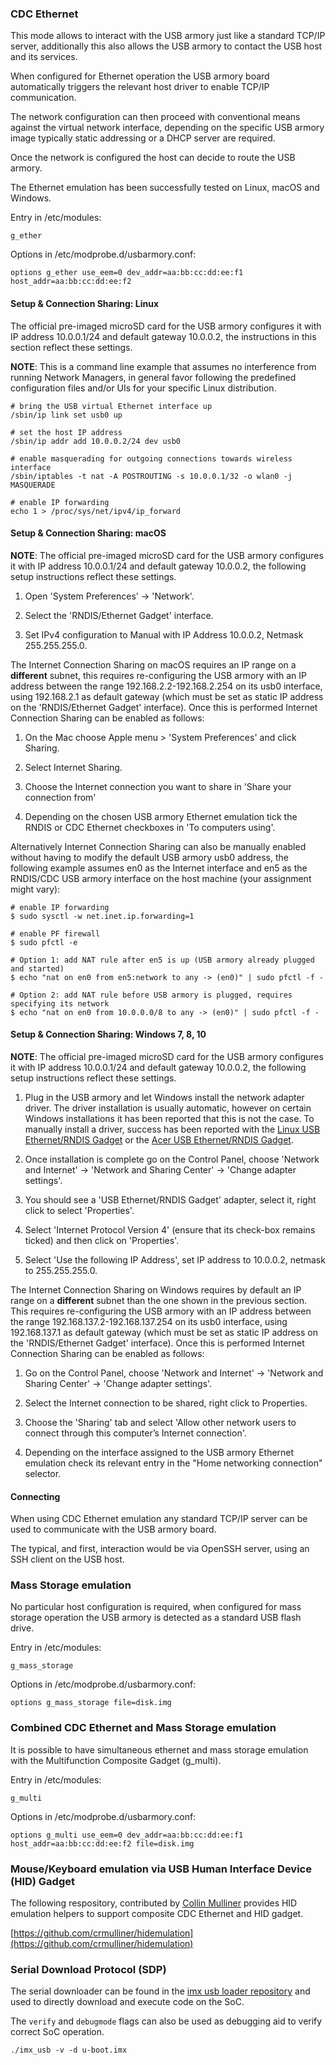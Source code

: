 ### CDC Ethernet

This mode allows to interact with the USB armory just like a standard TCP/IP
server, additionally this also allows the USB armory to contact the USB host
and its services.

When configured for Ethernet operation the USB armory board automatically
triggers the relevant host driver to enable TCP/IP communication.

The network configuration can then proceed with conventional means against the
virtual network interface, depending on the specific USB armory image typically
static addressing or a DHCP server are required.

Once the network is configured the host can decide to route the USB armory.

The Ethernet emulation has been successfully tested on Linux, macOS and
Windows.

Entry in /etc/modules:
```
g_ether
```

Options in /etc/modprobe.d/usbarmory.conf:
```
options g_ether use_eem=0 dev_addr=aa:bb:cc:dd:ee:f1 host_addr=aa:bb:cc:dd:ee:f2
```

#### Setup & Connection Sharing: Linux

The official pre-imaged microSD card for the USB armory configures it with IP address 10.0.0.1/24 and default gateway 10.0.0.2, the instructions in this section reflect these settings.

**NOTE**: This is a command line example that assumes no interference from running Network Managers, in general favor following the predefined configuration files and/or UIs for your specific Linux distribution.

```
# bring the USB virtual Ethernet interface up
/sbin/ip link set usb0 up

# set the host IP address
/sbin/ip addr add 10.0.0.2/24 dev usb0

# enable masquerading for outgoing connections towards wireless interface
/sbin/iptables -t nat -A POSTROUTING -s 10.0.0.1/32 -o wlan0 -j MASQUERADE

# enable IP forwarding
echo 1 > /proc/sys/net/ipv4/ip_forward

```

#### Setup & Connection Sharing: macOS

**NOTE**: The official pre-imaged microSD card for the USB armory configures it with IP address 10.0.0.1/24 and default gateway 10.0.0.2, the following setup instructions reflect these settings.

1. Open 'System Preferences' -> 'Network'.

2. Select the 'RNDIS/Ethernet Gadget' interface.

3. Set IPv4 configuration to Manual with IP Address 10.0.0.2, Netmask 255.255.255.0.

The Internet Connection Sharing on macOS requires an IP range on a **different** subnet, this requires re-configuring the USB armory with an IP address between the range 192.168.2.2-192.168.2.254 on its usb0 interface, using 192.168.2.1 as default gateway (which must be set as static IP address on the 'RNDIS/Ethernet Gadget' interface). Once this is performed Internet Connection Sharing can be enabled as follows:

1. On the Mac choose Apple menu > 'System Preferences' and click Sharing.

2. Select Internet Sharing.

3. Choose the Internet connection you want to share in 'Share your connection
from'

4. Depending on the chosen USB armory Ethernet emulation tick the RNDIS or
CDC Ethernet checkboxes in 'To computers using'.

Alternatively Internet Connection Sharing can also be manually enabled without having to modify the default USB armory usb0 address, the following example assumes en0 as the Internet interface and en5 as the RNDIS/CDC USB armory interface on the host machine (your assignment might vary):

```
# enable IP forwarding
$ sudo sysctl -w net.inet.ip.forwarding=1

# enable PF firewall
$ sudo pfctl -e

# Option 1: add NAT rule after en5 is up (USB armory already plugged and started)
$ echo "nat on en0 from en5:network to any -> (en0)" | sudo pfctl -f -

# Option 2: add NAT rule before USB armory is plugged, requires specifying its network
$ echo "nat on en0 from 10.0.0.0/8 to any -> (en0)" | sudo pfctl -f -
```

#### Setup & Connection Sharing: Windows 7, 8, 10

**NOTE**: The official pre-imaged microSD card for the USB armory configures it with IP address 10.0.0.1/24 and default gateway 10.0.0.2, the following setup instructions reflect these settings.

1. Plug in the USB armory and let Windows install the network adapter driver. The driver installation is usually automatic, however on certain Windows installations it has been reported that this is not the case. To manually install a driver, success has been reported with the [Linux USB Ethernet/RNDIS Gadget](https://www.kernel.org/doc/Documentation/usb/linux.inf) or the [Acer USB Ethernet/RNDIS Gadget](http://catalog.update.microsoft.com/v7/site/ScopedViewRedirect.aspx?updateid=37e35bd4-d788-4b83-9416-f78e439f90a2).

2. Once installation is complete go on the Control Panel, choose 'Network and Internet' -> 'Network and Sharing Center' ->  'Change adapter settings'.

3. You should see a 'USB Ethernet/RNDIS Gadget' adapter, select it, right click to select 'Properties'.

4. Select 'Internet Protocol Version 4' (ensure that its check-box remains ticked) and then click on 'Properties'.

5. Select 'Use the following IP Address', set IP address to 10.0.0.2, netmask to 255.255.255.0.

The Internet Connection Sharing on Windows requires by default an IP range on a **different** subnet than the one shown in the previous section. This requires re-configuring the USB armory with an IP address between the range 192.168.137.2-192.168.137.254 on its usb0 interface, using 192.168.137.1 as default gateway (which must be set as static IP address on the 'RNDIS/Ethernet Gadget' interface). Once this is performed Internet Connection Sharing can be enabled as follows:

1. Go on the Control Panel, choose 'Network and Internet' -> 'Network and Sharing Center' ->  'Change adapter settings'.
2. Select the Internet connection to be shared, right click to Properties.

3. Choose the 'Sharing' tab and select 'Allow other network users to connect through this computer’s Internet connection'.

4. Depending on the interface assigned to the USB armory Ethernet emulation check its relevant entry in the "Home networking connection" selector.

#### Connecting

When using CDC Ethernet emulation any standard TCP/IP server can be used to communicate with the USB armory board.

The typical, and first, interaction would be via OpenSSH server, using an SSH client on the USB host.

### Mass Storage emulation

No particular host configuration is required, when configured for mass storage
operation the USB armory is detected as a standard USB flash drive.

Entry in /etc/modules:
```
g_mass_storage
```

Options in /etc/modprobe.d/usbarmory.conf:
```
options g_mass_storage file=disk.img
```

### Combined CDC Ethernet and Mass Storage emulation

It is possible to have simultaneous ethernet and mass storage emulation with the Multifunction Composite Gadget (g_multi).

Entry in /etc/modules:
```
g_multi
```

Options in /etc/modprobe.d/usbarmory.conf:
```
options g_multi use_eem=0 dev_addr=aa:bb:cc:dd:ee:f1 host_addr=aa:bb:cc:dd:ee:f2 file=disk.img
```

### Mouse/Keyboard emulation via USB Human Interface Device (HID) Gadget

The following respository, contributed by [Collin Mulliner](https://github.com/crmulliner) provides HID emulation helpers to support composite CDC Ethernet and HID gadget.

[https://github.com/crmulliner/hidemulation](https://github.com/crmulliner/hidemulation)


### Serial Download Protocol (SDP)

The serial downloader can be found in the [imx usb loader repository](https://github.com/boundarydevices/imx_usb_loader) and used to directly download and execute code on the SoC.

The ```verify``` and ```debugmode``` flags can also be used as debugging aid to verify correct SoC operation.

```
./imx_usb -v -d u-boot.imx
```

